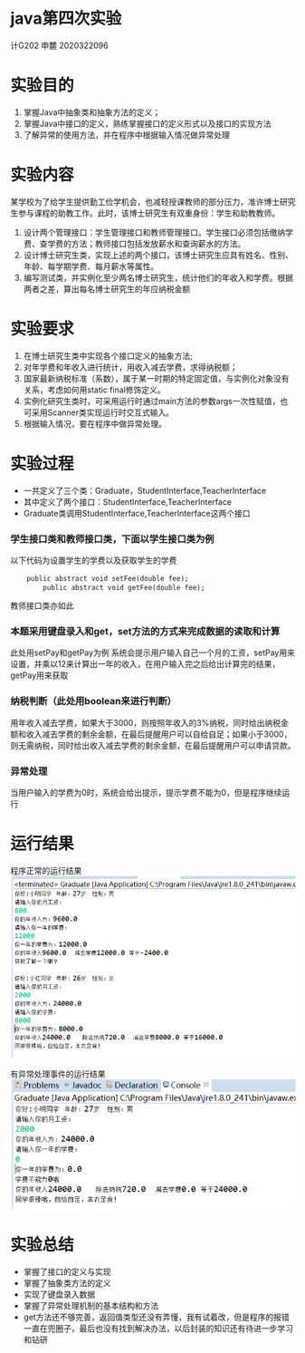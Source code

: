 # java第四次实验
计G202 申麓 2020322096
# 实验目的
1. 掌握Java中抽象类和抽象方法的定义； 
2. 掌握Java中接口的定义，熟练掌握接口的定义形式以及接口的实现方法
3. 了解异常的使用方法，并在程序中根据输入情况做异常处理
# 实验内容
某学校为了给学生提供勤工俭学机会，也减轻授课教师的部分压力，准许博士研究生参与课程的助教工作。此时，该博士研究生有双重身份：学生和助教教师。
1. 设计两个管理接口：学生管理接口和教师管理接口。学生接口必须包括缴纳学费、查学费的方法；教师接口包括发放薪水和查询薪水的方法。
2. 设计博士研究生类，实现上述的两个接口，该博士研究生应具有姓名、性别、年龄、每学期学费、每月薪水等属性。
3. 编写测试类，并实例化至少两名博士研究生，统计他们的年收入和学费。根据两者之差，算出每名博士研究生的年应纳税金额

# 实验要求
1. 在博士研究生类中实现各个接口定义的抽象方法;
2. 对年学费和年收入进行统计，用收入减去学费，求得纳税额；
3. 国家最新纳税标准（系数），属于某一时期的特定固定值，与实例化对象没有关系，考虑如何用static  final修饰定义。
4. 实例化研究生类时，可采用运行时通过main方法的参数args一次性赋值，也可采用Scanner类实现运行时交互式输入。
5. 根据输入情况，要在程序中做异常处理。
# 实验过程
- 一共定义了三个类：Graduate，StudentInterface,TeacherInterface
- 其中定义了两个接口：StudentInterface,TeacherInterface
- Graduate类调用StudentInterface,TeacherInterface这两个接口
### 学生接口类和教师接口类，下面以学生接口类为例
以下代码为设置学生的学费以及获取学生的学费

```
    public abstract void setFee(double fee);
		public abstract void getFee(double fee);
```
教师接口类亦如此
### 本题采用键盘录入和get，set方法的方式来完成数据的读取和计算
此处用setPay和getPay为例
系统会提示用户输入自己一个月的工资，setPay用来设置，并乘以12来计算出一年的收入，在用户输入完之后给出计算完的结果，getPay用来获取
### 纳税判断（此处用boolean来进行判断）
用年收入减去学费，如果大于3000，则按照年收入的3%纳税，同时给出纳税金额和收入减去学费的剩余金额，在最后提醒用户可以自给自足；如果小于3000，则无需纳税，同时给出收入减去学费的剩余金额，在最后提醒用户可以申请贷款。
### 异常处理
当用户输入的学费为0时，系统会给出提示，提示学费不能为0，但是程序继续运行
# 运行结果
程序正常的运行结果
![运行结果](https://github.com/shenlu-hub/-_-/blob/main/%E8%BF%90%E8%A1%8C%E7%BB%93%E6%9E%9C.PNG)

有异常处理事件的运行结果
![异常处理](https://github.com/shenlu-hub/-_-/blob/main/%E5%BC%82%E5%B8%B8%E5%A4%84%E7%90%86.PNG)

# 实验总结
- 掌握了接口的定义与实现
- 掌握了抽象类方法的定义
- 实现了键盘录入数据
- 掌握了异常处理机制的基本结构和方法
- get方法还不够完善，返回值类型还没有弄懂，我有试着改，但是程序的报错一直在兜圈子，最后也没有找到解决办法，以后封装的知识还有待进一步学习和钻研

